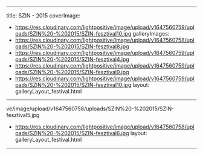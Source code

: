 
---
title: SZIN - 2015
coverImage:
  - https://res.cloudinary.com/lightpositive/image/upload/v1647560759/uploads/SZIN%20-%202015/SZIN-fesztival10.jpg
galleryImages:
   - https://res.cloudinary.com/lightpositive/image/upload/v1647560758/uploads/SZIN%20-%202015/SZIN-fesztival8.jpg
   - https://res.cloudinary.com/lightpositive/image/upload/v1647560759/uploads/SZIN%20-%202015/SZIN-fesztival4.jpg
   - https://res.cloudinary.com/lightpositive/image/upload/v1647560759/uploads/SZIN%20-%202015/SZIN-fesztival9.jpg
   - https://res.cloudinary.com/lightpositive/image/upload/v1647560759/uploads/SZIN%20-%202015/SZIN-fesztival10.jpg
layout: galleryLayout_festival.html
---
ve/image/upload/v1647560758/uploads/SZIN%20-%202015/SZIN-fesztival5.jpg
   - https://res.cloudinary.com/lightpositive/image/upload/v1647560758/uploads/SZIN%20-%202015/SZIN-fesztival6.jpg
layout: galleryLayout_festival.html
---
